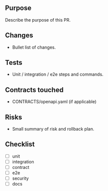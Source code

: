 ## Purpose

Describe the purpose of this PR.

## Changes

- Bullet list of changes.

## Tests

- Unit / integration / e2e steps and commands.

## Contracts touched

- CONTRACTS/openapi.yaml (if applicable)

## Risks

- Small summary of risk and rollback plan.

## Checklist

- [ ] unit
- [ ] integration
- [ ] contract
- [ ] e2e
- [ ] security
- [ ] docs
